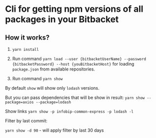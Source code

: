Cli for getting npm versions of all packages in your Bitbacket 
=================

How it works?
-------------------------------------

1. `yarn install`

2. Run command `yarn load --user {bitbacketUserName} --password {bitbacketPassword} --host {youBitbacketHost}` for loading `package.json` from available repositories.

3. Run command `yarn show`

By default `show` will show only `lodash` versions.

But you can pass dependencies that will be show in result:
`yarn show --package=axios --package=lodash`

Show links
`yarn show -p infobip-common-express -p lodash -l`

Filter by last commit:

`yarn show -d 90` - will apply filter by last 30 days
